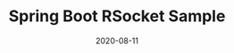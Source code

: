 ---
date: '2020-08-11'
description: 'Getting Started With RSocket On Spring Boot

  '
lastmod: '2020-09-17'
patterns:
- API
- Eventing
readme: true
repo: https://github.com/benwilcock/spring-rsocket-demo
summary:
- Getting Started With RSocket On Spring Boot
tags:
- Spring
- Reactive
- Microservices
- RSocket
- Spring Boot
team:
- Ben Wilcock
title: Spring Boot RSocket Sample
topics:
- Spring
- Reactive
- Microservices
---